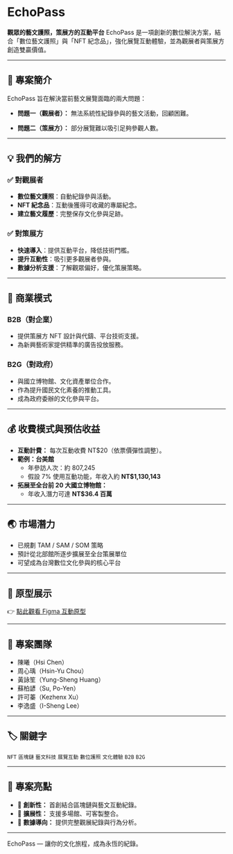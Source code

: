 # EchoPass

**觀眾的藝文護照，策展方的互動平台**
EchoPass 是一項創新的數位解決方案，結合「數位藝文護照」與「NFT 紀念品」，強化展覽互動體驗，並為觀展者與策展方創造雙贏價值。

---

## 🧩 專案簡介

EchoPass 旨在解決當前藝文展覽面臨的兩大問題：

- **問題一（觀展者）：**
  無法系統性紀錄參與的藝文活動，回顧困難。

- **問題二（策展方）：**
  部分展覽難以吸引足夠參觀人數。

---

## 💡 我們的解方

### ✅ 對觀展者
- **數位藝文護照**：自動紀錄參與活動。
- **NFT 紀念品**：互動後獲得可收藏的專屬紀念。
- **建立藝文履歷**：完整保存文化參與足跡。

### ✅ 對策展方
- **快速導入**：提供互動平台，降低技術門檻。
- **提升互動性**：吸引更多觀展者參與。
- **數據分析支援**：了解觀眾偏好，優化策展策略。

---

## 💼 商業模式

### B2B（對企業）
- 提供策展方 NFT 設計與代鑄、平台技術支援。
- 為新興藝術家提供精準的廣告投放服務。

### B2G（對政府）
- 與國立博物館、文化資產單位合作。
- 作為提升國民文化素養的推動工具。
- 成為政府委辦的文化參與平台。

---

## 💰 收費模式與預估收益

- **互動計費：** 每次互動收費 NT$20（依票價彈性調整）。
- **範例：台美館**
  - 年參訪人次：約 807,245
  - 假設 7% 使用互動功能，年收入約 **NT$1,130,143**
- **拓展至全台前 20 大國立博物館：**
  - 年收入潛力可達 **NT$36.4 百萬**

---

## 🌏 市場潛力

- 已規劃 TAM / SAM / SOM 策略
- 預計從北部館所逐步擴展至全台策展單位
- 可望成為台灣數位文化參與的核心平台

---

## 🔗 原型展示

👉 [點此觀看 Figma 互動原型](https://www.figma.com/proto/HWy4j8P424zPR63Ckw8Zdk/Untitled?node-id=22-229&p=f&t=gIb0mhwTzv9AKfI2-1)

---

## 👥 專案團隊

- 陳曦（Hsi Chen）
- 周心瑀（Hsin-Yu Chou）
- 黃詠笙（Yung-Sheng Huang）
- 蘇柏諺（Su, Po-Yen）
- 許可蓁（Kezhenx Xu）
- 李逸盛（I-Sheng Lee）

---

## 🏷️ 關鍵字

`NFT` `區塊鏈` `藝文科技` `展覽互動` `數位護照` `文化體驗` `B2B` `B2G`

---

## 📌 專案亮點

- 🔹 **創新性：** 首創結合區塊鏈與藝文互動紀錄。
- 🔹 **擴展性：** 支援多場館、可客製整合。
- 🔹 **數據導向：** 提供完整觀展紀錄與行為分析。

---

EchoPass — 讓你的文化旅程，成為永恆的紀錄。

